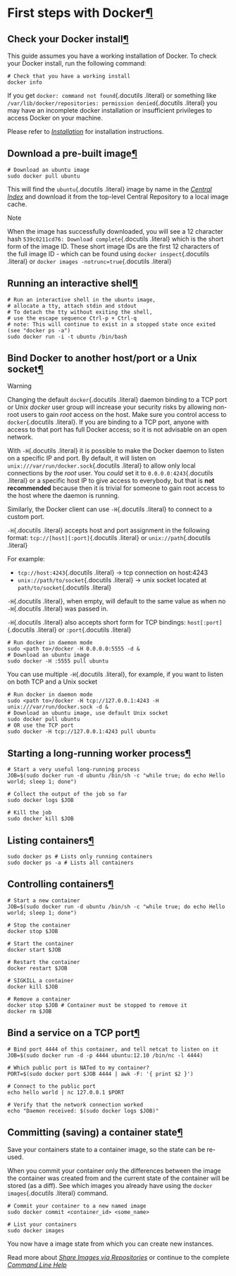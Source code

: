 First steps with Docker[¶](#first-steps-with-docker "Permalink to this headline")
=================================================================================

Check your Docker install[¶](#check-your-docker-install "Permalink to this headline")
-------------------------------------------------------------------------------------

This guide assumes you have a working installation of Docker. To check
your Docker install, run the following command:

    # Check that you have a working install
    docker info

If you get `docker: command not found`{.docutils .literal} or something
like `/var/lib/docker/repositories: permission denied`{.docutils
.literal} you may have an incomplete docker installation or insufficient
privileges to access Docker on your machine.

Please refer to [*Installation*](../../installation/#installation-list)
for installation instructions.

Download a pre-built image[¶](#download-a-pre-built-image "Permalink to this headline")
---------------------------------------------------------------------------------------

    # Download an ubuntu image
    sudo docker pull ubuntu

This will find the `ubuntu`{.docutils .literal} image by name in the
[*Central Index*](../workingwithrepository/#searching-central-index) and
download it from the top-level Central Repository to a local image
cache.

Note

When the image has successfully downloaded, you will see a 12 character
hash `539c0211cd76: Download complete`{.docutils .literal} which is the
short form of the image ID. These short image IDs are the first 12
characters of the full image ID - which can be found using
`docker inspect`{.docutils .literal} or
`docker images -notrunc=true`{.docutils .literal}

Running an interactive shell[¶](#running-an-interactive-shell "Permalink to this headline")
-------------------------------------------------------------------------------------------

    # Run an interactive shell in the ubuntu image,
    # allocate a tty, attach stdin and stdout
    # To detach the tty without exiting the shell,
    # use the escape sequence Ctrl-p + Ctrl-q
    # note: This will continue to exist in a stopped state once exited (see "docker ps -a")
    sudo docker run -i -t ubuntu /bin/bash

Bind Docker to another host/port or a Unix socket[¶](#bind-docker-to-another-host-port-or-a-unix-socket "Permalink to this headline")
-------------------------------------------------------------------------------------------------------------------------------------

Warning

Changing the default `docker`{.docutils .literal} daemon binding to a
TCP port or Unix *docker* user group will increase your security risks
by allowing non-root users to gain *root* access on the host. Make sure
you control access to `docker`{.docutils .literal}. If you are binding
to a TCP port, anyone with access to that port has full Docker access;
so it is not advisable on an open network.

With `-H`{.docutils .literal} it is possible to make the Docker daemon
to listen on a specific IP and port. By default, it will listen on
`unix:///var/run/docker.sock`{.docutils .literal} to allow only local
connections by the *root* user. You *could* set it to
`0.0.0.0:4243`{.docutils .literal} or a specific host IP to give access
to everybody, but that is **not recommended** because then it is trivial
for someone to gain root access to the host where the daemon is running.

Similarly, the Docker client can use `-H`{.docutils .literal} to connect
to a custom port.

`-H`{.docutils .literal} accepts host and port assignment in the
following format: `tcp://[host][:port]`{.docutils .literal} or
`unix://path`{.docutils .literal}

For example:

-   `tcp://host:4243`{.docutils .literal} -\> tcp connection on
    host:4243
-   `unix://path/to/socket`{.docutils .literal} -\> unix socket located
    at `path/to/socket`{.docutils .literal}

`-H`{.docutils .literal}, when empty, will default to the same value as
when no `-H`{.docutils .literal} was passed in.

`-H`{.docutils .literal} also accepts short form for TCP bindings:
`host[:port]`{.docutils .literal} or `:port`{.docutils .literal}

    # Run docker in daemon mode
    sudo <path to>/docker -H 0.0.0.0:5555 -d &
    # Download an ubuntu image
    sudo docker -H :5555 pull ubuntu

You can use multiple `-H`{.docutils .literal}, for example, if you want
to listen on both TCP and a Unix socket

    # Run docker in daemon mode
    sudo <path to>/docker -H tcp://127.0.0.1:4243 -H unix:///var/run/docker.sock -d &
    # Download an ubuntu image, use default Unix socket
    sudo docker pull ubuntu
    # OR use the TCP port
    sudo docker -H tcp://127.0.0.1:4243 pull ubuntu

Starting a long-running worker process[¶](#starting-a-long-running-worker-process "Permalink to this headline")
---------------------------------------------------------------------------------------------------------------

    # Start a very useful long-running process
    JOB=$(sudo docker run -d ubuntu /bin/sh -c "while true; do echo Hello world; sleep 1; done")

    # Collect the output of the job so far
    sudo docker logs $JOB

    # Kill the job
    sudo docker kill $JOB

Listing containers[¶](#listing-containers "Permalink to this headline")
-----------------------------------------------------------------------

    sudo docker ps # Lists only running containers
    sudo docker ps -a # Lists all containers

Controlling containers[¶](#controlling-containers "Permalink to this headline")
-------------------------------------------------------------------------------

    # Start a new container
    JOB=$(sudo docker run -d ubuntu /bin/sh -c "while true; do echo Hello world; sleep 1; done")

    # Stop the container
    docker stop $JOB

    # Start the container
    docker start $JOB

    # Restart the container
    docker restart $JOB

    # SIGKILL a container
    docker kill $JOB

    # Remove a container
    docker stop $JOB # Container must be stopped to remove it
    docker rm $JOB

Bind a service on a TCP port[¶](#bind-a-service-on-a-tcp-port "Permalink to this headline")
-------------------------------------------------------------------------------------------

    # Bind port 4444 of this container, and tell netcat to listen on it
    JOB=$(sudo docker run -d -p 4444 ubuntu:12.10 /bin/nc -l 4444)

    # Which public port is NATed to my container?
    PORT=$(sudo docker port $JOB 4444 | awk -F: '{ print $2 }')

    # Connect to the public port
    echo hello world | nc 127.0.0.1 $PORT

    # Verify that the network connection worked
    echo "Daemon received: $(sudo docker logs $JOB)"

Committing (saving) a container state[¶](#committing-saving-a-container-state "Permalink to this headline")
-----------------------------------------------------------------------------------------------------------

Save your containers state to a container image, so the state can be
re-used.

When you commit your container only the differences between the image
the container was created from and the current state of the container
will be stored (as a diff). See which images you already have using the
`docker images`{.docutils .literal} command.

    # Commit your container to a new named image
    sudo docker commit <container_id> <some_name>

    # List your containers
    sudo docker images

You now have a image state from which you can create new instances.

Read more about [*Share Images via
Repositories*](../workingwithrepository/#working-with-the-repository) or
continue to the complete [*Command Line
Help*](../../reference/commandline/cli/#cli)
